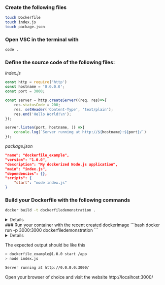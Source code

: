 ### Create the following files
```bash
touch Dockerfile
touch index.js
touch package.json
```

### Open VSC in the terminal with
```bash
code .
```

### Define the source code of the following files:

*index.js*
```javascript
const http = require('http')
const hostname = '0.0.0.0';
const port = 3000;

const server = http.createServer((req, res)=>{
    res.statusCode = 200;
    res. setHeader('Content-Type', 'text/plain');
    res.end('Hello World!\n');
});

server.listen(port, hostname, () =>{
    console.log(`Server running at http://${hostname}:${port}/`)
});
```

*package.json*
```json
"name": "dockerfile_example",
"version": "1.0.0",
"description": "My dockerized Node.js application",
"main": "index.js",
"dependencies": {},
"scripts": {
    "start": "node index.js"
}
```

### Build your Dockerfile with the following commands
```bash
docker build -t dockerfiledemonstration .
```
<details>
The docker build command builds a docker image based on the dockerfile provided by the command. In our case, the dockerfile is located at our current working directory. So if your pwd is not the one of the save location from your dockerfile, you can adapt it in the command.

The -t tag stand for "tag" and allow us to name your dockerimage. Here, the name is "dockerfiledemonstration", but you can chance it as you like.

To see the created image, you can use the command
	docker image ls
</details>
### Run your container with the recent created dockerimage
```bash
docker run -p 3000:3000 dockerfiledemonstration
```
<details>
As you can remember, we allocated the port 3000 to our node.js server. The map the ports from our docker container to our hosting device, we have to specify this one.
The left side of the mapping stand for the hosting device and the right one for the container side.
Remember: the hosting port can be different from the container port! But as we exposed the port 3000 from our container, this as to be static to reach our node.js server.
</details>

The expected output should be like this
```bash
> dockerfile_example@1.0.0 start /app
> node index.js

Server running at http://0.0.0.0:3000/
```

Open your browser of choice and visit the website http://localhost:3000/